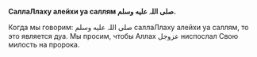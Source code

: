 **СаллаЛлаху алейхи уа саллям صلی اللہ علیه وسلم.**

Когда мы говорим: صلی اللہ علیه وسلم саллаЛлаху алейхи уа саллям, то это
является дуа. Мы просим, чтобы Аллах عزوجل ниспослал Свою милость на
пророка. 
